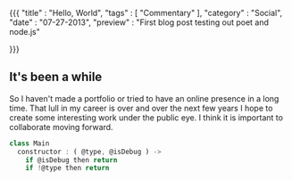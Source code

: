 {{{
    "title"    : "Hello, World",
    "tags"     : [ "Commentary" ],
    "category" : "Social",
    "date"     : "07-27-2013",
    "preview"  : "First blog post testing out poet and node.js"

}}}

It's been a while
-----

So I haven't made a portfolio or tried to have an online presence in a
long time. That lull in my career is over and over the next few years I
hope to create some interesting work under the public eye. I think it is
important to collaborate moving forward.

```JavaScript
class Main
  constructor : ( @type, @isDebug ) ->
    if @isDebug then return
    if !@type then return


```


